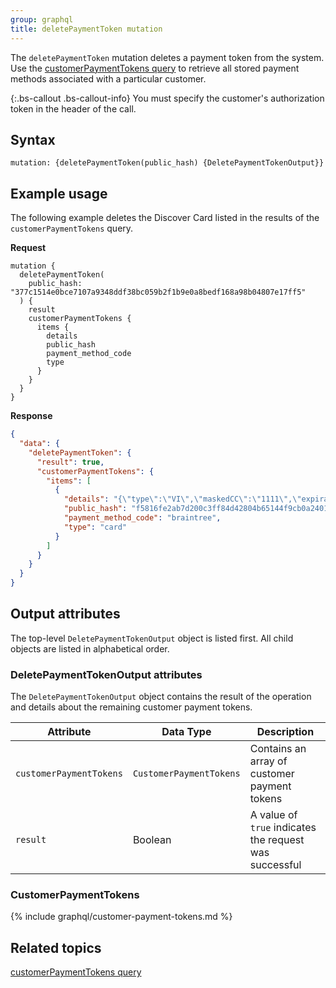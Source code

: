 ```yaml
---
group: graphql
title: deletePaymentToken mutation
---
```


The `deletePaymentToken` mutation deletes a payment token from the system. Use the [customerPaymentTokens query](({{page.baseurl}}/graphql/queries/customer-payment-tokens.html)) to retrieve all stored payment methods associated with a particular customer.

{:.bs-callout .bs-callout-info}
You must specify the customer's authorization token in the header of the call.

## Syntax

`mutation: {deletePaymentToken(public_hash) {DeletePaymentTokenOutput}}`

## Example usage

The following example deletes the Discover Card listed in the results of the `customerPaymentTokens` query.

**Request**

``` text
mutation {
  deletePaymentToken(
    public_hash: "377c1514e0bce7107a9348ddf38bc059b2f1b9e0a8bedf168a98b04807e17ff5"
  ) {
    result
    customerPaymentTokens {
      items {
        details
        public_hash
        payment_method_code
        type
      }
    }
  }
}

```

**Response**

```json
{
  "data": {
    "deletePaymentToken": {
      "result": true,
      "customerPaymentTokens": {
        "items": [
          {
            "details": "{\"type\":\"VI\",\"maskedCC\":\"1111\",\"expirationDate\":\"09\\/2022\"}",
            "public_hash": "f5816fe2ab7d200c3ff84d42804b65144f9cb0a2401ce1dad1b52d3b3115fd1a",
            "payment_method_code": "braintree",
            "type": "card"
          }
        ]
      }
    }
  }
}
```

## Output attributes

The top-level `DeletePaymentTokenOutput` object is listed first. All child objects are listed in alphabetical order.

### DeletePaymentTokenOutput attributes

The `DeletePaymentTokenOutput`  object contains the result of the operation and details about the remaining customer payment tokens.

Attribute | Data Type | Description
--- | --- | ---
`customerPaymentTokens` | `CustomerPaymentTokens` | Contains an array of customer payment tokens
`result` | Boolean | A value of `true` indicates the request was successful

### CustomerPaymentTokens

{% include graphql/customer-payment-tokens.md %}

## Related topics

[customerPaymentTokens query]({{page.baseurl}}/graphql/queries/customer-payment-tokens.html)
